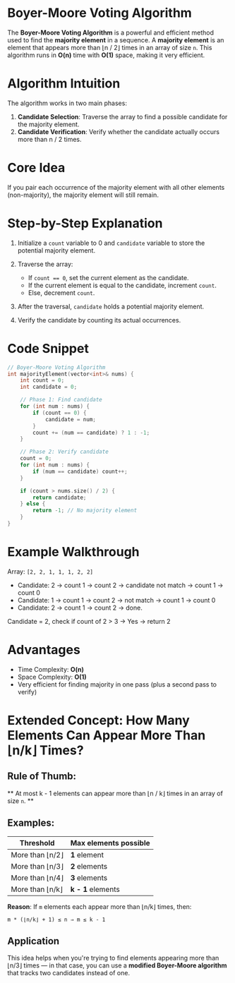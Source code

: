 # Boyer-Moore Voting Algorithm

The **Boyer-Moore Voting Algorithm** is a powerful and efficient method used to find the **majority element** in a sequence. A **majority element** is an element that appears more than ⌊n / 2⌋ times in an array of size `n`. This algorithm runs in **O(n)** time with **O(1)** space, making it very efficient.


# Algorithm Intuition

The algorithm works in two main phases:

1. **Candidate Selection**: Traverse the array to find a possible candidate for the majority element.
2. **Candidate Verification**: Verify whether the candidate actually occurs more than n / 2 times.

# Core Idea

If you pair each occurrence of the majority element with all other elements (non-majority), the majority element will still remain.


# Step-by-Step Explanation

1. Initialize a `count` variable to 0 and `candidate` variable to store the potential majority element.
2. Traverse the array:

   * If `count == 0`, set the current element as the candidate.
   * If the current element is equal to the candidate, increment `count`.
   * Else, decrement `count`.
3. After the traversal, `candidate` holds a potential majority element.
4. Verify the candidate by counting its actual occurrences.


# Code Snippet

```cpp
// Boyer-Moore Voting Algorithm
int majorityElement(vector<int>& nums) {
    int count = 0;
    int candidate = 0;

    // Phase 1: Find candidate
    for (int num : nums) {
        if (count == 0) {
            candidate = num;
        }
        count += (num == candidate) ? 1 : -1;
    }

    // Phase 2: Verify candidate
    count = 0;
    for (int num : nums) {
        if (num == candidate) count++;
    }

    if (count > nums.size() / 2) {
        return candidate;
    } else {
        return -1; // No majority element
    }
}
```


# Example Walkthrough

Array: `[2, 2, 1, 1, 1, 2, 2]`

* Candidate: 2 → count 1 → count 2 → candidate not match → count 1 → count 0
* Candidate: 1 → count 1 → count 2 → not match → count 1 → count 0
* Candidate: 2 → count 1 → count 2 → done.

Candidate = 2, check if count of 2 > 3 → Yes → return 2

# Advantages

* Time Complexity: **O(n)**
* Space Complexity: **O(1)**
* Very efficient for finding majority in one pass (plus a second pass to verify)

# Extended Concept: How Many Elements Can Appear More Than ⌊n/k⌋ Times?

## Rule of Thumb: 

** At most k - 1 elements can appear more than ⌊n / k⌋ times in an array of size `n`. **

## Examples: 

| Threshold       | Max elements possible |
| --------------- | --------------------- |
| More than ⌊n/2⌋ | **1** element         |
| More than ⌊n/3⌋ | **2** elements        |
| More than ⌊n/4⌋ | **3** elements        |
| More than ⌊n/k⌋ | **k - 1** elements    |

**Reason**: If `m` elements each appear more than ⌊n/k⌋ times, then:

```
m * (⌊n/k⌋ + 1) ≤ n ⇒ m ≤ k - 1
```

## Application 

This idea helps when you're trying to find elements appearing more than ⌊n/3⌋ times — in that case, you can use a **modified Boyer-Moore algorithm** that tracks two candidates instead of one.

